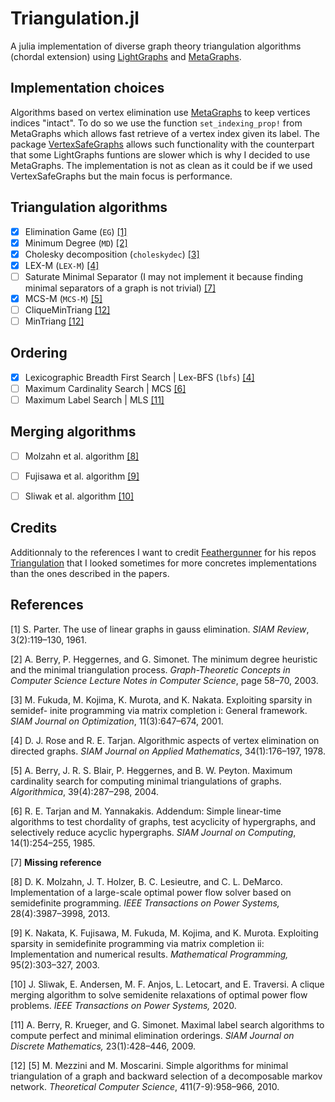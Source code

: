 # Triangulation.jl

A julia implementation of diverse graph theory triangulation algorithms (chordal extension) using [LightGraphs](https://github.com/JuliaGraphs/LightGraphs.jl) and [MetaGraphs](https://github.com/JuliaGraphs/MetaGraphs.jl).

## Implementation choices

Algorithms based on vertex elimination use [MetaGraphs](https://github.com/JuliaGraphs/MetaGraphs.jl) to keep vertices indices "intact". To do so we use the function `set_indexing_prop!` from MetaGraphs which allows fast retrieve of a vertex index given its label. The package [VertexSafeGraphs](https://github.com/matbesancon/VertexSafeGraphs.jl) allows such functionality with the counterpart that some LightGraphs funtions are slower which is why I decided to use MetaGraphs. The implementation is not as clean as it could be if we used VertexSafeGraphs but the main focus is performance.

## Triangulation algorithms

* [X] Elimination Game (`EG`) [[1]](#1)  
* [X] Minimum Degree (`MD`) [[2]](#2)  
* [X] Cholesky decomposition (`choleskydec`) [[3]](#3)
* [X] LEX-M (`LEX-M`) [[4]](#4)
* [ ] Saturate Minimal Separator (I may not implement it because finding minimal separators of a graph is not trivial) [[7]](#7)
* [X] MCS-M (`MCS-M`) [[5]](#5)
* [ ] CliqueMinTriang [[12]](#12)
* [ ] MinTriang [[12]](#12)

## Ordering

* [X] Lexicographic Breadth First Search | Lex-BFS (`lbfs`) [[4]](#4)
* [ ] Maximum Cardinality Search | MCS [[6]](#6)
* [ ] Maximum Label Search | MLS [[11]](#11)

## Merging algorithms

* [ ] Molzahn et al. algorithm [[8]](#8)
* [ ] Fujisawa et al. algorithm [[9]](#9)
* [ ] Sliwak et al. algorithm [[10]](#10)


## Credits

Additionnaly to the references I want to credit [Feathergunner](https://github.com/Feathergunner) for his repos [Triangulation](https://github.com/Feathergunner/Triangulation) that I looked sometimes for more concretes implementations than the ones described in the papers.

## References


<a id="1">[1]</a> S. Parter. The use of linear graphs in gauss elimination. *SIAM Review*, 3(2):119–130, 1961.


<a id="2">[2]</a> A. Berry, P. Heggernes, and G. Simonet. The minimum degree heuristic and the minimal triangulation process. *Graph-Theoretic Concepts in Computer Science Lecture Notes in Computer Science*, page 58–70, 2003.


<a id="3">[3]</a> M. Fukuda, M. Kojima, K. Murota, and K. Nakata. Exploiting sparsity in semidef- inite programming via matrix completion i: General framework. *SIAM Journal on Optimization*, 11(3):647–674, 2001.


<a id="4">[4]</a> D. J. Rose and R. E. Tarjan. Algorithmic aspects of vertex elimination on directed graphs. *SIAM Journal on Applied Mathematics*, 34(1):176–197, 1978.

<a id="5">[5]</a> A. Berry, J. R. S. Blair, P. Heggernes, and B. W. Peyton. Maximum cardinality search for computing minimal triangulations of graphs. *Algorithmica*, 39(4):287–298, 2004.


<a id="6">[6]</a> R. E. Tarjan and M. Yannakakis. Addendum: Simple linear-time algorithms to test chordality of graphs, test acyclicity of hypergraphs, and selectively reduce acyclic hypergraphs. *SIAM Journal on Computing*, 14(1):254–255, 1985.


<a id="7">[7]</a> **Missing reference**


<a id="8">[8]</a> D. K. Molzahn, J. T. Holzer, B. C. Lesieutre, and C. L. DeMarco. Implementation of a large-scale optimal power flow solver based on semidefinite programming. *IEEE Transactions on Power Systems,* 28(4):3987–3998, 2013.


<a id="9">[9]</a> K. Nakata, K. Fujisawa, M. Fukuda, M. Kojima, and K. Murota. Exploiting sparsity in semidefinite programming via matrix completion ii: Implementation and numerical results. *Mathematical Programming,* 95(2):303–327, 2003.


<a id="10">[10]</a> J. Sliwak, E. Andersen, M. F. Anjos, L. Letocart, and E. Traversi. A clique merging algorithm to solve semidenite relaxations of optimal power flow problems. *IEEE Transactions on Power Systems,* 2020.


<a id="11">[11]</a> A. Berry, R. Krueger, and G. Simonet. Maximal label search algorithms to compute perfect and minimal elimination orderings. *SIAM Journal on Discrete Mathematics,* 23(1):428–446, 2009.


<a id="12">[12]</a> [5] M. Mezzini and M. Moscarini. Simple algorithms for minimal triangulation of a graph and backward selection of a decomposable markov network. *Theoretical Computer Science*, 411(7-9):958–966, 2010.
